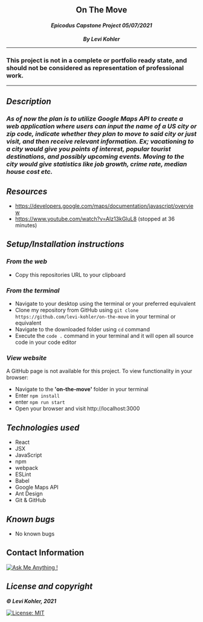 ## <div align="center">On The Move</div>
#### <div align="center">*Epicodus Capstone Project 05/07/2021*</div> 
***<p align="center">By Levi Kohler***</p>
<p align="center">

___
### This project is not in a complete or portfolio ready state, and should not be considered as representation of professional work.
___
## *Description*    
### *As of now the plan is to utilize Google Maps API to create a web application where users can input the name of a US city or zip code, indicate whether they plan to move to said city or just visit, and then receive relevant information. Ex; vacationing to a city would give you points of interest, popular tourist destinations, and possibly upcoming events. Moving to the city would give statistics like job growth, crime rate, median house cost etc.*

## *Resources*  
* https://developers.google.com/maps/documentation/javascript/overview
* https://www.youtube.com/watch?v=Alz13kGluL8  (stopped at 36 minutes)

## *Setup/Installation instructions*
### *From the web*
* Copy this repositories URL to your clipboard
### *From the terminal*
* Navigate to your desktop using the terminal or your preferred equivalent
* Clone my repository from GitHub using `git clone https://github.com/levi-kohler/on-the-move` in your terminal or equivalent
* Navigate to the downloaded folder using `cd` command
* Execute the `code .` command in your terminal and it will open all source code in your code editor

###  *View website*
A GitHub page is not available for this project. To view functionality in your browser:
* Navigate to the **'on-the-move'** folder in your terminal
* Enter `npm install`
* enter `npm run start`
* Open your browser and visit http://localhost:3000

## *Technologies used*
* React
* JSX
* JavaScript
* npm
* webpack
* ESLint
* Babel
* Google Maps API
* Ant Design
* Git & GitHub

## *Known bugs*
* No known bugs

## Contact Information
[![Ask Me Anything !](https://img.shields.io/badge/Ask%20me-anything-1abc9c.svg)](mailto:kohler.la01+github@gmail.com)

## *License and copyright*

***© Levi Kohler, 2021***

[![License: MIT](https://img.shields.io/badge/License-MIT-yellow.svg)](https://opensource.org/licenses/MIT)
